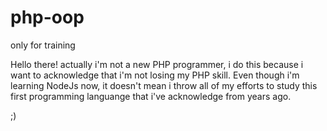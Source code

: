 # php-oop
only for training

Hello there! 
actually i'm not a new PHP programmer, i do this because i want to acknowledge that i'm not losing my PHP skill. Even though i'm learning NodeJs now, it doesn't mean i throw all of my efforts to study this first programming languange that i've acknowledge from years ago.

;)
